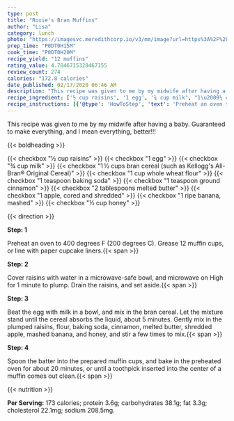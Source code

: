 ```yaml
---
type: post
title: "Roxie's Bran Muffins"
author: "Lisa"
category: lunch
photo: "https://imagesvc.meredithcorp.io/v3/mm/image?url=https%3A%2F%2Fimages.media-allrecipes.com%2Fuserphotos%2F275517.jpg"
prep_time: "P0DT0H15M"
cook_time: "P0DT0H20M"
recipe_yield: "12 muffins"
rating_value: 4.7846715328467155
review_count: 274
calories: "172.8 calories"
date_published: 02/17/2020 06:46 AM
description: "This recipe was given to me by my midwife after having a baby. Guaranteed to make everything, and I mean everything, better!!!"
recipe_ingredient: ['½ cup raisins', '1 egg', '¾ cup milk', "1\u2009½ cups bran cereal (such as Kellogg's All-Bran® Original Cereal)", '1 cup whole wheat flour', '1 teaspoon baking soda', '1 teaspoon ground cinnamon', '2 tablespoons melted butter', '1 apple, cored and shredded', '1 ripe banana, mashed', '½ cup honey']
recipe_instructions: [{'@type': 'HowToStep', 'text': 'Preheat an oven to 400 degrees F (200 degrees C). Grease 12 muffin cups, or line with paper cupcake liners.\n'}, {'@type': 'HowToStep', 'text': 'Cover raisins with water in a microwave-safe bowl, and microwave on High for 1 minute to plump. Drain the raisins, and set aside.\n'}, {'@type': 'HowToStep', 'text': 'Beat the egg with milk in a bowl, and mix in the bran cereal. Let the mixture stand until the cereal absorbs the liquid, about 5 minutes. Gently mix in the plumped raisins, flour, baking soda, cinnamon, melted butter, shredded apple, mashed banana, and honey, and stir a few times to mix.\n'}, {'@type': 'HowToStep', 'text': 'Spoon the batter into the prepared muffin cups, and bake in the preheated oven for about 20 minutes, or until a toothpick inserted into the center of a muffin comes out clean.\n'}]
---
```


This recipe was given to me by my midwife after having a baby. Guaranteed to make everything, and I mean everything, better!!! 

{{< boldheading >}}

{{< checkbox "½ cup raisins" >}}
{{< checkbox "1  egg" >}}
{{< checkbox "¾ cup milk" >}}
{{< checkbox "1 ½ cups bran cereal (such as Kellogg's All-Bran® Original Cereal)" >}}
{{< checkbox "1 cup whole wheat flour" >}}
{{< checkbox "1 teaspoon baking soda" >}}
{{< checkbox "1 teaspoon ground cinnamon" >}}
{{< checkbox "2 tablespoons melted butter" >}}
{{< checkbox "1  apple, cored and shredded" >}}
{{< checkbox "1  ripe banana, mashed" >}}
{{< checkbox "½ cup honey" >}}


{{< direction >}}

**Step: 1**

Preheat an oven to 400 degrees F (200 degrees C). Grease 12 muffin cups, or line with paper cupcake liners.{{< span >}}

**Step: 2**

Cover raisins with water in a microwave-safe bowl, and microwave on High for 1 minute to plump. Drain the raisins, and set aside.{{< span >}}

**Step: 3**

Beat the egg with milk in a bowl, and mix in the bran cereal. Let the mixture stand until the cereal absorbs the liquid, about 5 minutes. Gently mix in the plumped raisins, flour, baking soda, cinnamon, melted butter, shredded apple, mashed banana, and honey, and stir a few times to mix.{{< span >}}

**Step: 4**

Spoon the batter into the prepared muffin cups, and bake in the preheated oven for about 20 minutes, or until a toothpick inserted into the center of a muffin comes out clean.{{< span >}}

{{< nutrition >}}

**Per Serving:** 173 calories; protein 3.6g; carbohydrates 38.1g; fat 3.3g; cholesterol 22.1mg; sodium 208.5mg.